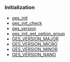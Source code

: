 ### Initialization

* [ges_init]()
* [ges_init_check]()
* [ges_version]()
* [ges_init_get_option_group]()
* [GES_VERSION_MAJOR]()
* [GES_VERSION_MICRO]()
* [GES_VERSION_MINOR]()
* [GES_VERSION_NANO]()
